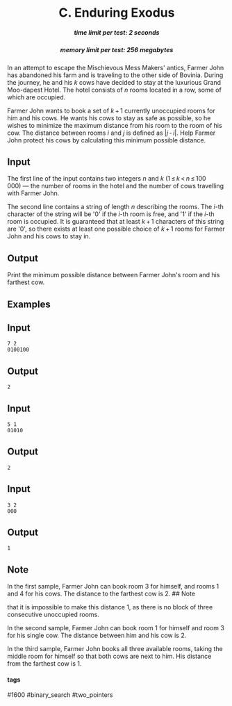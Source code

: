 <h1 style='text-align: center;'> C. Enduring Exodus</h1>

<h5 style='text-align: center;'>time limit per test: 2 seconds</h5>
<h5 style='text-align: center;'>memory limit per test: 256 megabytes</h5>

In an attempt to escape the Mischievous Mess Makers' antics, Farmer John has abandoned his farm and is traveling to the other side of Bovinia. During the journey, he and his *k* cows have decided to stay at the luxurious Grand Moo-dapest Hotel. The hotel consists of *n* rooms located in a row, some of which are occupied.

Farmer John wants to book a set of *k* + 1 currently unoccupied rooms for him and his cows. He wants his cows to stay as safe as possible, so he wishes to minimize the maximum distance from his room to the room of his cow. The distance between rooms *i* and *j* is defined as |*j* - *i*|. Help Farmer John protect his cows by calculating this minimum possible distance.

## Input

The first line of the input contains two integers *n* and *k* (1 ≤ *k* < *n* ≤ 100 000) — the number of rooms in the hotel and the number of cows travelling with Farmer John.

The second line contains a string of length *n* describing the rooms. The *i*-th character of the string will be '0' if the *i*-th room is free, and '1' if the *i*-th room is occupied. It is guaranteed that at least *k* + 1 characters of this string are '0', so there exists at least one possible choice of *k* + 1 rooms for Farmer John and his cows to stay in.

## Output

Print the minimum possible distance between Farmer John's room and his farthest cow.

## Examples

## Input


```
7 2  
0100100  

```
## Output


```
2  

```
## Input


```
5 1  
01010  

```
## Output


```
2  

```
## Input


```
3 2  
000  

```
## Output


```
1  

```
## Note

In the first sample, Farmer John can book room 3 for himself, and rooms 1 and 4 for his cows. The distance to the farthest cow is 2. ## Note

 that it is impossible to make this distance 1, as there is no block of three consecutive unoccupied rooms.

In the second sample, Farmer John can book room 1 for himself and room 3 for his single cow. The distance between him and his cow is 2.

In the third sample, Farmer John books all three available rooms, taking the middle room for himself so that both cows are next to him. His distance from the farthest cow is 1.



#### tags 

#1600 #binary_search #two_pointers 